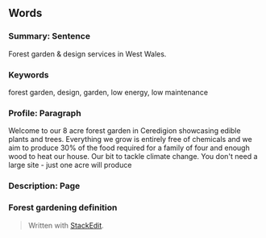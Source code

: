 ## Words

### Summary: Sentence

Forest garden & design services in West Wales.

### Keywords

forest garden, design, garden, low energy, low maintenance

### Profile: Paragraph
Welcome to our 8 acre forest garden in Ceredigion showcasing edible plants and trees. Everything we grow is entirely free of chemicals and we aim to produce 30% of the food required for a family of four and enough wood to heat our house. Our bit to tackle climate change. You don't need a large site - just one acre will produce
### Description: Page

### Forest gardening definition


> Written with [StackEdit](https://stackedit.io/).
<!--stackedit_data:
eyJoaXN0b3J5IjpbLTI1ODE5NDA3NywtMTY3ODY2NzM3MF19
-->